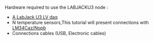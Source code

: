 Hardware required to use the LABJACKU3 node : 
- [A LabJack U3 LV daq](https://labjack.com/products/u3)
- N temperature sensors,This tutorial will present connections with [LM34Caz/Nopb](https://www.digikey.com/en/products/detail/texas-instruments/LM34CAZ-NOPB/117873)
- Connections cables (USB, Electronic cables)


